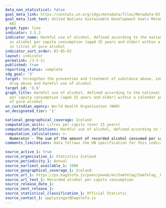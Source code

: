 ```yaml
---
data_non_statistical: false
goal_meta_link: https://unstats.un.org/sdgs/metadata/files/Metadata-03-05-02.pdf
goal_meta_link_text: United Nations Sustainable Development Goals Metadata (PDF 214
  KB)
graph_type: line
indicator: 3.5.2
indicator_name: Harmful use of alcohol, defined according to the national context
  as alcohol per capita consumption (aged 15 years and older) within a calendar year
  in litres of pure alcohol
indicator_sort_order: 03-05-02
layout: indicator
permalink: /3-5-2/
published: true
reporting_status: complete
sdg_goal: '3'
target: Strengthen the prevention and treatment of substance abuse, including narcotic
  drug abuse and harmful use of alcohol
target_id: '3.5'
graph_title: Harmful use of alcohol, defined according to the national context as alcohol
  per capita consumption (aged 15 years and older) within a calendar year in litres
  of pure alcohol
un_custodian_agency: World Health Organisation (WHO)
un_designated_tier: '1'

national_geographical_coverage: Iceland
computation_units: Litres per capita (over 15 years)
computation_definitions: Harmful use of alcohol, defined according to the national context as alcohol per capita consumption (aged 15 years and older) within a calendar year in litres of pure alcohol. 
computation_calculations: >- 
  Numerator - The sum of the amount of recorded alcohol consumed per capita (15+ years) per calendar year. Denominator - Midyear resident population (15+ years) for the same calendar year.
comments_limitations: Data follows the UN specification for this indicator. This indicator has not been identified in collaboration with topic experts.

source_active_1: true
source_organisation_1: Statistics Iceland
source_periodicity_1: Annual
source_earliest_available_1: 1980
source_geographical_coverage_1: Iceland
source_url_1: https://px.hagstofa.is/pxen/pxweb/en/Samfelag/Samfelag__heilbrigdismal__lifsvenjur_heilsa__1_afengiogreyk/HEI07202.px
source_url_text_1: Recorded alcohol per capita consumption
source_release_date_1: 
source_next_release_1: 
source_statistical_classification_1: Official Statistic
source_contact_1: upplysingar@hagstofa.is
---
```

